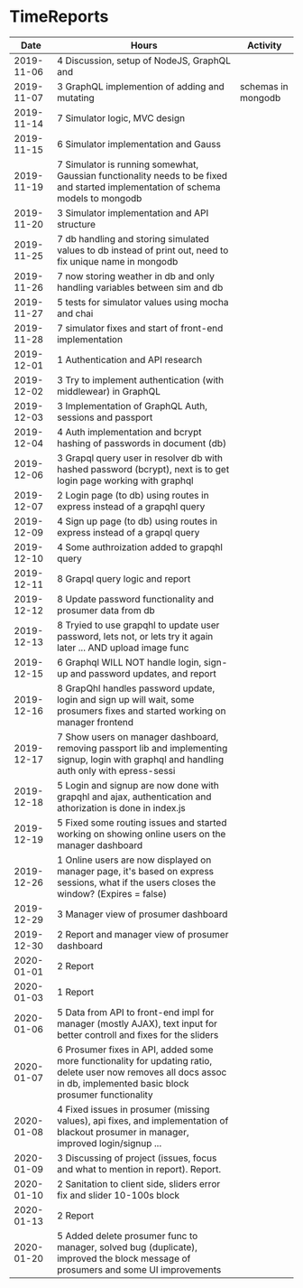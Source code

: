 # TimeReports

| Date  |      Hours    | Activity                                       |
| ----------- | ------- |------------------------------------------------
|    2019-11-06|   4      Discussion, setup of NodeJS, GraphQL and        ||                          MongoDB, preliminary schema defined            |
|    2019-11-07|   3       GraphQL implemention of adding and mutating    |                           schemas in mongodb                             |
|    2019-11-14|   7      Simulator logic, MVC design
|    2019-11-15|   6      Simulator implementation and Gauss
|    2019-11-19|   7      Simulator is running somewhat, Gaussian functionality needs to be fixed and started implementation of schema models to mongodb
|    2019-11-20|   3      Simulator implementation and API structure
|    2019-11-25|   7      db handling and storing simulated values to db instead of print out, need to fix unique name in mongodb
|    2019-11-26|   7      now storing weather in db and only handling variables between sim and db
|    2019-11-27|   5      tests for simulator values using mocha and chai
|    2019-11-28|   7      simulator fixes and start of front-end implementation
|    2019-12-01|   1      Authentication and API research
|    2019-12-02|   3      Try to implement authentication (with middlewear) in GraphQL
|    2019-12-03|   3      Implementation of GraphQL Auth, sessions and passport
|    2019-12-04|   4      Auth implementation and bcrypt hashing of passwords in document (db)
|    2019-12-06|   3      Grapql query user in resolver db with hashed password (bcrypt), next is to get login page working with graphql
|    2019-12-07|   2      Login page (to db) using routes in express instead of a grapqhl query
|    2019-12-09|   4      Sign up page (to db) using routes in express instead of a grapql query
|    2019-12-10|   4      Some authroization added to grapqhl query
|    2019-12-11|   8      Grapql query logic and report
|    2019-12-12|   8      Update password functionality and prosumer data from db
|    2019-12-13|   8      Tryied to use grapqhl to update user password, lets not, or lets try it again later ... AND upload image func
|    2019-12-15|   6      Graphql WILL NOT handle login, sign-up and password updates, and report
|    2019-12-16|   8      GrapQhl handles password update, login and sign up will wait, some prosumers fixes and started working on manager frontend
|    2019-12-17|   7      Show users on manager dashboard, removing passport lib and implementing signup, login with graphql and handling auth only with epress-sessi
|    2019-12-18|   5      Login and signup are now done with grapqhl and ajax, authentication and athorization is done in index.js
|    2019-12-19|   5      Fixed some routing issues and started working on showing online users on the manager dashboard
|    2019-12-26|   1      Online users are now displayed on manager page, it's based on express sessions, what if the users closes the window? (Expires = false)
|    2019-12-29|   3      Manager view of prosumer dashboard
|    2019-12-30|   2      Report and manager view of prosumer dashboard
|    2020-01-01|   2      Report
|    2020-01-03|   1      Report
|    2020-01-06|   5      Data from API to front-end impl for manager (mostly AJAX), text input for better controll and fixes for the sliders 
|    2020-01-07|   6      Prosumer fixes in API, added some more functionality for updating ratio, delete user now removes all docs assoc in db, implemented basic block prosumer functionality
|    2020-01-08|   4      Fixed issues in prosumer (missing values), api fixes, and implementation of blackout prosumer in manager, improved login/signup ... 
|    2020-01-09|   3      Discussing of project (issues, focus and what to mention in report). Report.
|    2020-01-10|   2      Sanitation to client side, sliders error fix and slider 10-100s block
|    2020-01-13|   2      Report
|    2020-01-20|   5      Added delete prosumer func to manager, solved bug (duplicate), improved the block message of prosumers and some UI improvements
